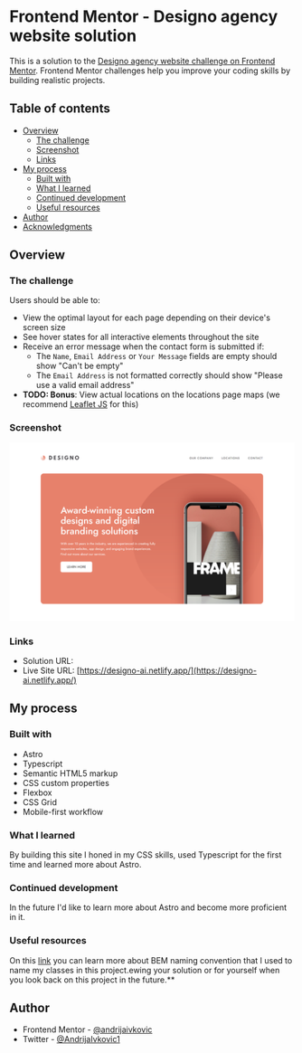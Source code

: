 # Frontend Mentor - Designo agency website solution

This is a solution to the [Designo agency website challenge on Frontend Mentor](https://www.frontendmentor.io/challenges/designo-multipage-website-G48K6rfUT). Frontend Mentor challenges help you improve your coding skills by building realistic projects.

## Table of contents

- [Overview](#overview)
  - [The challenge](#the-challenge)
  - [Screenshot](#screenshot)
  - [Links](#links)
- [My process](#my-process)
  - [Built with](#built-with)
  - [What I learned](#what-i-learned)
  - [Continued development](#continued-development)
  - [Useful resources](#useful-resources)
- [Author](#author)
- [Acknowledgments](#acknowledgments)

## Overview

### The challenge

Users should be able to:

- View the optimal layout for each page depending on their device's screen size
- See hover states for all interactive elements throughout the site
- Receive an error message when the contact form is submitted if:
  - The `Name`, `Email Address` or `Your Message` fields are empty should show "Can't be empty"
  - The `Email Address` is not formatted correctly should show "Please use a valid email address"
- **TODO: Bonus**: View actual locations on the locations page maps (we recommend [Leaflet JS](https://leafletjs.com/) for this)

### Screenshot

![](./screenshot.png)

### Links

- Solution URL: [](https://your-solution-url.com)
- Live Site URL: [https://designo-ai.netlify.app/](https://designo-ai.netlify.app/)

## My process

### Built with

- Astro
- Typescript
- Semantic HTML5 markup
- CSS custom properties
- Flexbox
- CSS Grid
- Mobile-first workflow

### What I learned

By building this site I honed in my CSS skills, used Typescript for the first time and learned more about Astro.

### Continued development

In the future I'd like to learn more about Astro and become more proficient in it.

### Useful resources

On this [link](http://getbem.com/) you can learn more about BEM naming convention that I used to name my classes in this project.ewing your solution or for yourself when you look back on this project in the future.\*\*

## Author

- Frontend Mentor - [@andrijaivkovic](https://www.frontendmentor.io/profile/andrijaivkovic)
- Twitter - [@AndrijaIvkovic1](https://twitter.com/AndrijaIvkovic1)
